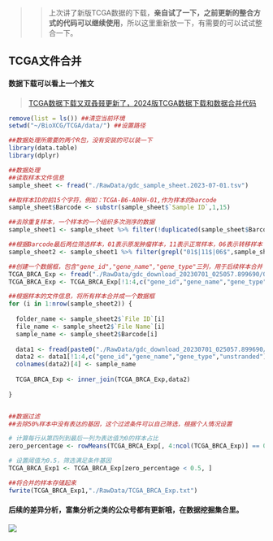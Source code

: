 
>> 上次讲了新版TCGA数据的下载，**亲自试了一下，之前更新的整合方式的代码可以继续使用**，所以这里重新放一下，有需要的可以试试整合一下。

## TCGA文件合并

#### 数据下载可以看上一个推文
>[TCGA数据下载又双叒叕更新了，2024版TCGA数据下载和数据合并代码](https://mp.weixin.qq.com/s?__biz=Mzg2NjYzNjQ4Ng==&mid=2247490010&idx=1&sn=db6f00be64706e04ebd6095f997e1d0d&chksm=ce469e73f931176597502291d2f7da4ea046c3256684a2334c361b7286e4fd8b7504e08da6d0&token=1096380282&lang=zh_CN#rd)

```r
remove(list = ls()) ##清空当前环境
setwd("~/BioXCG/TCGA/data/") ##设置路径

##数据处理所需要的两个R包，没有安装的可以装一下
library(data.table)
library(dplyr)

##数据处理
##读取样本文件信息
sample_sheet <- fread("./RawData/gdc_sample_sheet.2023-07-01.tsv")

##取样本ID的前15个字符，例如：TCGA-B6-A0RH-01,作为样本的barcode
sample_sheet$Barcode <- substr(sample_sheet$`Sample ID`,1,15)

##去除重复样本，一个样本的一个组织多次测序的数据
sample_sheet1 <- sample_sheet %>% filter(!duplicated(sample_sheet$Barcode))

##根据Barcode最后两位筛选样本，01表示原发肿瘤样本，11表示正常样本，06表示转移样本
sample_sheet2 <- sample_sheet1 %>% filter(grepl("01$|11$|06$",sample_sheet1$Barcode))

##创建一个数据框，包含"gene_id","gene_name","gene_type"三列，用于后续样本合并
TCGA_BRCA_Exp <- fread("./RawData/gdc_download_20230701_025057.899690/0019c951-16c5-48d0-85c8-58d96b12d330/ba295155-272e-43eb-9d6a-e4c9c392e68b.rna_seq.augmented_star_gene_counts.tsv")
TCGA_BRCA_Exp <- TCGA_BRCA_Exp[!1:4,c("gene_id","gene_name","gene_type")]

##根据样本的文件信息，将所有样本合并成一个数据框
for (i in 1:nrow(sample_sheet2)) {
  
  folder_name <- sample_sheet2$`File ID`[i]
  file_name <- sample_sheet2$`File Name`[i]
  sample_name <- sample_sheet2$Barcode[i]
  
  data1 <- fread(paste0("./RawData/gdc_download_20230701_025057.899690/",folder_name,"/",file_name))
  data2 <- data1[!1:4,c("gene_id","gene_name","gene_type","unstranded")]
  colnames(data2)[4] <- sample_name
  
  TCGA_BRCA_Exp <- inner_join(TCGA_BRCA_Exp,data2)
  
}


##数据过滤
##去除50%样本中没有表达的基因，这个过滤条件可以自己筛选，根据个人情况设置

# 计算每行从第四列到最后一列为表达值为0的样本占比
zero_percentage <- rowMeans(TCGA_BRCA_Exp[, 4:ncol(TCGA_BRCA_Exp)] == 0)

# 设置阈值为0.5，筛选满足条件基因
TCGA_BRCA_Exp1 <- TCGA_BRCA_Exp[zero_percentage < 0.5, ]

##将合并的样本存储起来
fwrite(TCGA_BRCA_Exp1,"./RawData/TCGA_BRCA_Exp.txt")

```

#### 后续的差异分析，富集分析之类的公众号都有更新哦，在数据挖掘集合里。

![](https://files.mdnice.com/user/23696/a316b56a-d394-428f-b6c6-8106f9dcdc5e.png)
